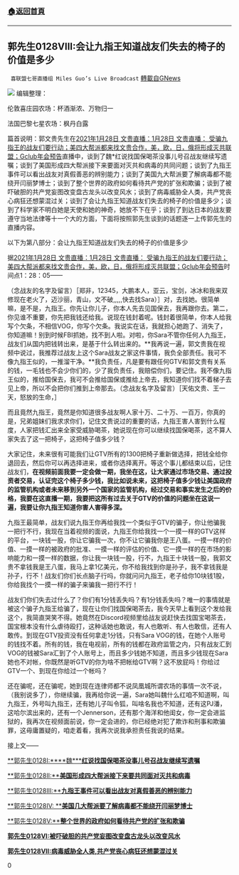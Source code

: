 ###  [:house:返回首頁](https://github.com/ourhimalayas/txt)
---

## 郭先生0128VIII:会让九指王知道战友们失去的椅子的价值是多少
` 喜联盟七哥直播组 Miles Guo’s Live Broadcast` [轉載自GNews](https://gnews.org/zh-hans/842189/)

![]()![](https://gnews.org/wp-content/uploads/2021/01/封面-250.jpg)
编辑整理：

伦敦喜庄园农场：杯酒渐浓、万物归一

法国巴黎七星农场：枫丹白露

篇首说明：郭文贵先生在[2021年1月28日 文贵直播：1月28日 文贵直播： 受骗九指王的战友们要行动；美四大帮派都来找文贵合作，美，欧，日，俄将形成灭共联盟；Gclub年会预告](https://gtv.org/video/id=6012cc1fb819717e79b4f085)直播中，谈到了魏\*红说找国保喝茶没事儿号召战友继续写遗嘱；谈到了美国形成四大帮派接下来要面对灭共和病毒的共同问题；谈到了九指王事件可以看出战友对真假善恶的辨别能力；谈到了美国九大帮派要了解病毒都不能绕开闫丽梦博士；谈到了整个世界的政府如何看待共产党的扩张和欺骗；谈到了被吓破胆的共产党妄图改变盘古龙头以改变风水；谈到了病毒威胁全人类，共产党丧心病狂还想蒙混过关；谈到了会让九指王知道战友们失去的椅子的价值是多少；谈到了科学家不明白她是天使和她的神奇，她放不下在乎；谈到了到达日本的战友要遵守当地法律等十一个大的方面，下面将按照郭先生谈到的话题逐一上传郭先生的直播内容。

以下为第八部分：会让九指王知道战友们失去的椅子的价值是多少

据[2021年1月28日 文贵直播：1月28日 文贵直播： 受骗九指王的战友们要行动；美四大帮派都来找文贵合作，美，欧，日，俄将形成灭共联盟；Gclub年会预告](https://gtv.org/video/id=6012cc1fb819717e79b4f085)时间点1：28：05——

（念战友的名字及留言）［郑非，12345，大鹏本人，亚云，宝剑，冰冰和我来双修现在老火了，迈沙丽，青山，文不破,,,,,快去找Sara）］对，去找她。很简单嘛，是不是，九指王。你先让你儿子，你本人先去见国保去，我再跟你去。第二，你见谁不重要，你先把我钱还给我。说现在钱封着呢。钱封着很简单，你本人给我写个欠条，不相信VOG，你写个欠条。我说实在话，我就担心她跑了、消失了，你知道嘛！别到时候FBI抓她，找不到人啦。对啦，你Sara不管你任何人九指王，战友们从国内把钱转出来，是基于什么转出来的。**我再说一遍，郭文贵我在视频中说过，我推荐过战友上这个Sara战友之家这件事情，我负全部责任。我可不像九指王似的，一推溜干净。**我负责任，凡是要有跟任何GTV和郭文贵有关系的钱，一毛钱也不会少你们的，少了我负责任，我赔偿你们，要记住。我不像九指王似的，推给国保去，我可不会推给国保或推给上帝去，我知道你们找不着梯子去见上帝，所以不会把你们推到上帝那去。（念战友名字及留言）［天佑文贵、王一天，怒放的生命，］

而且竟然九指王，竟然是你知道很多战友啊人家十万、二十万、一百万，你真的是，兄弟姐妹们我求求你们，记住文贵说过的重要的话，九指王害人害到什么程度，人家把钱汇出来全家受威胁喝茶，她说现在你可以继续找国保喝茶，这不算人家失去了这一把椅子，这把椅子值多少钱？

大家记住，未来很有可能我们让GTV所有的1300把椅子重新做选择，把钱全给你退回去，然后你可以再选择进来，或者你选择离开。等这个事儿都结束以后，记住战友们，**在视频前面我要一定会做一期，我坐在这，让大家通过市场交易、通过投资者交易，认证完这个椅子多少钱，我比如说未来，这把椅子值多少钱让美国政府的监管机构或者未来移到另外一个国家的监管机构，经过交易和事实发生之后的价格，我要在这直播一期，我要把这所有过去关于GTV的价值的问题坐在这说一遍，我要让你九指王知道你害人害得多深。**

九指王最简单，战友们说九指王你再给我找一个类似于GTV的骗子，你让他骗我一把行不行，我现在当着视频的面说，九指王你给我找一个一摸一样的GTV这样的平台，一块钱一股，你让它骗我一次，你不让它骗我你是王八蛋。一摸一样的价值、一摸一样的被政府的批准、一摸一样的评估的价值、它一摸一样的在市场的影响能力和一摸一样的数据，你让我一块钱一股，行不，九指王十块钱一股，我郭文贵不拿钱我是王八蛋，我马上拿1亿美元，你不给我找到你是孙子，我不拿钱我是孙子，行不！战友们你们长点脑子行吗，你就问问九指王，老子给你10块钱1股，你给我找个一摸一样的骗子来骗我一把行不行！

战友们你们失去过什么了？你们有1分钱丢失吗？有1分钱丢失吗？唯一的事情就是被这个骗子九指王给骗了，现在让你们找国保喝茶去，我今天早上看到这个发给我这个，我简直哭笑不得。她竟然在Discord视频里给战友说赶快去找国宝喝茶去，国宝根本没有什么虐待殴打，这种话她也敢说，有人也敢听、有人也敢信，还有人敢传。到现在GTV投资没有任何拿走1分钱，只有Sara VOG的钱，在她个人账号的钱找不着。所有的钱，我在电视前，所有的钱都在政府监管之内，只有战友汇到VOG的钱被Sara汇到了个人账号上，而且多少钱她不知道，而且多少钱现在Sara她也不对帐，你既然是听GTV的你为啥不把帐给GTV啊？这不放屁吗！你给过GTV一个、到现在你给过一个帐吗？

还在骗呢，还在骗呢，她到现在连律师都不说凤凰城所谓农场的事情一次不说，（我别说多了），你继续骗，我再给你说一遍，Sara她叫魏什么红咱不知道啊，叫九指王，外号叫九指王，还有她儿子叫令狐，叫啥名我也不知道，还有这PJ潘，这哈尔滨出来的，还有一个Jennerson，还有那个海洋和他闺女，你一定会进监狱的，我再次在视频面前说，你一定会进的，你已经绝对犯了欺诈和刑事和欺骗罪，这毋庸置疑的，咱走着看，我再次说我承担责任我说的结果。

接上文——

[**郭先生0128I:****魏\*****红说找国保喝茶没事儿号召战友继续写遗嘱**](https://gnews.org/zh-hans/840579/)

[**郭先生0128II:****美国形成四大帮派接下来要共同面对灭共和病毒**](https://gnews.org/zh-hans/840790/)

[**郭先生0128III:****九指王事件可以看出战友对真假善恶的辨别能力**](https://gnews.org/zh-hans/841008/)

[**郭先生0128IV: ****美国几大帮派要了解病毒都不能绕开闫丽梦博士**](https://gnews.org/zh-hans/841252/)

[**郭先生0128V:****整个世界的政府如何看待共产党的扩张和欺骗**](https://gnews.org/zh-hans/841450/)

[**郭先生0128VI:被吓破胆的共产党妄图改变盘古龙头以改变风水**](https://gnews.org/zh-hans/841926/)

[**郭先生0128VII:病毒威胁全人类,共产党丧心病狂还想蒙混过关**](https://gnews.org/zh-hans/842061/)

0
